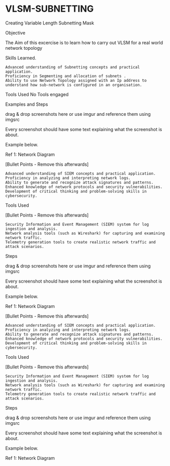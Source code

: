 # VLSM-SUBNETTING
Creating Variable Length Subnetting Mask


Objective

The Aim of this excercise is to learn how to carry out VLSM for a real world network topology


Skills Learned.


    Advanced understanding of Subnetting concepts and practical application.
    Proficiency in Segmenting and allocation of subnets .
    Ability to use Network Topology assigned with an Ip address to understand how sub-network is configured in an organisation.
    

Tools Used
No Tools engaged

Examples and Steps

drag & drop screenshots here or use imgur and reference them using imgsrc

Every screenshot should have some text explaining what the screenshot is about.

Example below.

Ref 1: Network Diagram

[Bullet Points - Remove this afterwards]

    Advanced understanding of SIEM concepts and practical application.
    Proficiency in analyzing and interpreting network logs.
    Ability to generate and recognize attack signatures and patterns.
    Enhanced knowledge of network protocols and security vulnerabilities.
    Development of critical thinking and problem-solving skills in cybersecurity.

Tools Used

[Bullet Points - Remove this afterwards]

    Security Information and Event Management (SIEM) system for log ingestion and analysis.
    Network analysis tools (such as Wireshark) for capturing and examining network traffic.
    Telemetry generation tools to create realistic network traffic and attack scenarios.

Steps

drag & drop screenshots here or use imgur and reference them using imgsrc

Every screenshot should have some text explaining what the screenshot is about.

Example below.

Ref 1: Network Diagram

[Bullet Points - Remove this afterwards]

    Advanced understanding of SIEM concepts and practical application.
    Proficiency in analyzing and interpreting network logs.
    Ability to generate and recognize attack signatures and patterns.
    Enhanced knowledge of network protocols and security vulnerabilities.
    Development of critical thinking and problem-solving skills in cybersecurity.

Tools Used

[Bullet Points - Remove this afterwards]

    Security Information and Event Management (SIEM) system for log ingestion and analysis.
    Network analysis tools (such as Wireshark) for capturing and examining network traffic.
    Telemetry generation tools to create realistic network traffic and attack scenarios.

Steps

drag & drop screenshots here or use imgur and reference them using imgsrc

Every screenshot should have some text explaining what the screenshot is about.

Example below.

Ref 1: Network Diagram

